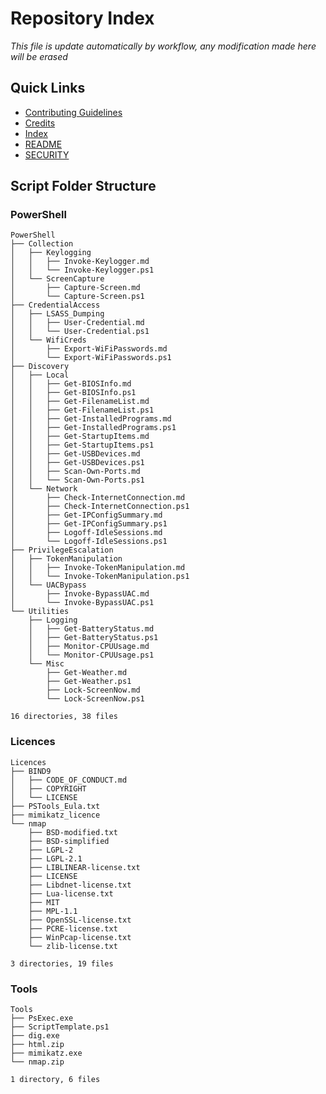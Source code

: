 # Repository Index
_This file is update automatically by workflow, any modification made here will be erased_

## Quick Links

- [Contributing Guidelines](CONTRIBUTING.md)
- [Credits](CREDITS.md)
- [Index](INDEX.md)
- [README](README.md)
- [SECURITY](SECURITY.md)

## Script Folder Structure

### PowerShell

```plaintext
PowerShell
├── Collection
│   ├── Keylogging
│   │   ├── Invoke-Keylogger.md
│   │   └── Invoke-Keylogger.ps1
│   └── ScreenCapture
│       ├── Capture-Screen.md
│       └── Capture-Screen.ps1
├── CredentialAccess
│   ├── LSASS_Dumping
│   │   ├── User-Credential.md
│   │   └── User-Credential.ps1
│   └── WifiCreds
│       ├── Export-WiFiPasswords.md
│       └── Export-WiFiPasswords.ps1
├── Discovery
│   ├── Local
│   │   ├── Get-BIOSInfo.md
│   │   ├── Get-BIOSInfo.ps1
│   │   ├── Get-FilenameList.md
│   │   ├── Get-FilenameList.ps1
│   │   ├── Get-InstalledPrograms.md
│   │   ├── Get-InstalledPrograms.ps1
│   │   ├── Get-StartupItems.md
│   │   ├── Get-StartupItems.ps1
│   │   ├── Get-USBDevices.md
│   │   ├── Get-USBDevices.ps1
│   │   ├── Scan-Own-Ports.md
│   │   └── Scan-Own-Ports.ps1
│   └── Network
│       ├── Check-InternetConnection.md
│       ├── Check-InternetConnection.ps1
│       ├── Get-IPConfigSummary.md
│       ├── Get-IPConfigSummary.ps1
│       ├── Logoff-IdleSessions.md
│       └── Logoff-IdleSessions.ps1
├── PrivilegeEscalation
│   ├── TokenManipulation
│   │   ├── Invoke-TokenManipulation.md
│   │   └── Invoke-TokenManipulation.ps1
│   └── UACBypass
│       ├── Invoke-BypassUAC.md
│       └── Invoke-BypassUAC.ps1
└── Utilities
    ├── Logging
    │   ├── Get-BatteryStatus.md
    │   ├── Get-BatteryStatus.ps1
    │   ├── Monitor-CPUUsage.md
    │   └── Monitor-CPUUsage.ps1
    └── Misc
        ├── Get-Weather.md
        ├── Get-Weather.ps1
        ├── Lock-ScreenNow.md
        └── Lock-ScreenNow.ps1

16 directories, 38 files
```

### Licences

```plaintext
Licences
├── BIND9
│   ├── CODE_OF_CONDUCT.md
│   ├── COPYRIGHT
│   └── LICENSE
├── PSTools_Eula.txt
├── mimikatz_licence
└── nmap
    ├── BSD-modified.txt
    ├── BSD-simplified
    ├── LGPL-2
    ├── LGPL-2.1
    ├── LIBLINEAR-license.txt
    ├── LICENSE
    ├── Libdnet-license.txt
    ├── Lua-license.txt
    ├── MIT
    ├── MPL-1.1
    ├── OpenSSL-license.txt
    ├── PCRE-license.txt
    ├── WinPcap-license.txt
    └── zlib-license.txt

3 directories, 19 files
```

### Tools

```plaintext
Tools
├── PsExec.exe
├── ScriptTemplate.ps1
├── dig.exe
├── html.zip
├── mimikatz.exe
└── nmap.zip

1 directory, 6 files
```


